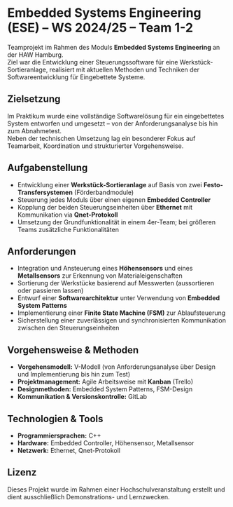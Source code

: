 # Embedded Systems Engineering (ESE) – WS 2024/25 – Team 1-2

Teamprojekt im Rahmen des Moduls **Embedded Systems Engineering** an der HAW Hamburg.  
Ziel war die Entwicklung einer Steuerungssoftware für eine Werkstück-Sortieranlage, realisiert mit aktuellen Methoden und Techniken der Softwareentwicklung für Eingebettete Systeme.

## Zielsetzung
Im Praktikum wurde eine vollständige Softwarelösung für ein eingebettetes System entworfen und umgesetzt – von der Anforderungsanalyse bis hin zum Abnahmetest.  
Neben der technischen Umsetzung lag ein besonderer Fokus auf Teamarbeit, Koordination und strukturierter Vorgehensweise.

## Aufgabenstellung
- Entwicklung einer **Werkstück-Sortieranlage** auf Basis von zwei **Festo-Transfersystemen** (Förderbandmodule)
- Steuerung jedes Moduls über einen eigenen **Embedded Controller**
- Kopplung der beiden Steuerungseinheiten über **Ethernet** mit Kommunikation via **Qnet-Protokoll**
- Umsetzung der Grundfunktionalität in einem 4er-Team; bei größeren Teams zusätzliche Funktionalitäten

## Anforderungen
- Integration und Ansteuerung eines **Höhensensors** und eines **Metallsensors** zur Erkennung von Materialeigenschaften
- Sortierung der Werkstücke basierend auf Messwerten (aussortieren oder passieren lassen)
- Entwurf einer **Softwarearchitektur** unter Verwendung von **Embedded System Patterns**
- Implementierung einer **Finite State Machine (FSM)** zur Ablaufsteuerung
- Sicherstellung einer zuverlässigen und synchronisierten Kommunikation zwischen den Steuerungseinheiten

## Vorgehensweise & Methoden
- **Vorgehensmodell:** V-Modell (von Anforderungsanalyse über Design und Implementierung bis hin zum Test)
- **Projektmanagement:** Agile Arbeitsweise mit **Kanban** (Trello)
- **Designmethoden:** Embedded System Patterns, FSM-Design
- **Kommunikation & Versionskontrolle:** GitLab

## Technologien & Tools
- **Programmiersprachen:** C++
- **Hardware:** Embedded Controller, Höhensensor, Metallsensor
- **Netzwerk:** Ethernet, Qnet-Protokoll

## Lizenz
Dieses Projekt wurde im Rahmen einer Hochschulveranstaltung erstellt und dient ausschließlich Demonstrations- und Lernzwecken.
